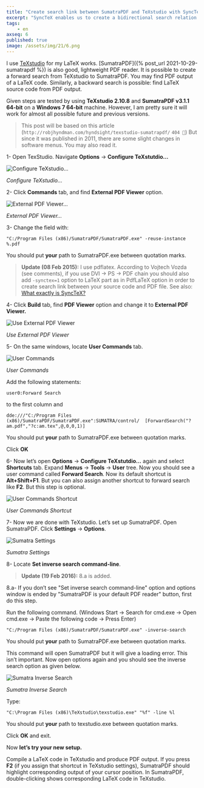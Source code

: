 ```yaml
---
title: "Create search link between SumatraPDF and TeXstudio with SyncTeX"
excerpt: "SyncTeX enables us to create a bidirectional search relation between these two software."
tags:
    - en
axseq: 6
published: true
image: /assets/img/21/6.png
---
```


I use [TeXstudio](https://www.texstudio.org/) for my LaTeX works.
[SumatraPDF]({% post_url 2021-10-29-sumatrapdf %}) is also
good, lightweight PDF reader. It is possible to create a forward search from
TeXstudio to SumatraPDF. You may find PDF output of a LaTeX code. Similarly, a
backward search is possible: find LaTeX source code from PDF output.

Given steps are tested by using **TeXstudio 2.10.8** and **SumatraPDF v3.1.1
64-bit** on a **Windows 7 64-bit** machine. However, I am pretty sure it will
work for almost all possible future and previous versions.

> This post will be based on this article
(`http://robjhyndman.com/hyndsight/texstudio-sumatrapdf/` `404 🔗`) But since it
was published in 2011, there are some slight changes in software menus. You may
also read it.

1- Open TexStudio. Navigate **Options** → **Configure TeXstutdio…**

![Configure TeXstudio…](/assets/img/21/6-a.png)

*Configure TeXstudio…*

2- Click **Commands** tab, and find **External PDF Viewer** option.

![External PDF Viewer…](/assets/img/21/6-b.png)

*External PDF Viewer…*

3- Change the field with:

```text
"C:/Program Files (x86)/SumatraPDF/SumatraPDF.exe" -reuse-instance %.pdf
```

You should put **your** path to SumatraPDF.exe between quotation marks.

> **Update (08 Feb 2015):** I use pdflatex. According to Vojtech Vozda (see
comments), if you use DVI → PS → PDF chain you should also add `-synctex=1` option
to LaTeX part as in PdfLaTeX option in order to create search link between your
source code and PDF file. See also: [What exactly is
SyncTeX?](http://tex.stackexchange.com/questions/118489/what-exactly-is-synctex)

4- Click **Build** tab, find **PDF Viewer** option and change it to **External
PDF Viewer.**

![Use External PDF Viewer](/assets/img/21/6-c.png)

*Use External PDF Viewer*

5- On the same windows, locate **User Commands** tab.

![User Commands](/assets/img/21/6-d.png)

*User Commands*

Add the following statements:

```text
user0:Forward Search
```

to the first column and

```text
dde:///"C:/Program Files (x86)/SumatraPDF/SumatraPDF.exe":SUMATRA/control/  [ForwardSearch("?am.pdf","?c:am.tex",@,0,0,1)]
```

You should put **your** path to SumatraPDF.exe between quotation marks.

Click **OK**

6- Now let’s open **Options** → **Configure TeXstutdio…** again and select
**Shortcuts** tab. Expand **Menus** → **Tools** → **User** tree. Now you should
see a user command called **Forward Search**. Now its default shortcut is
**Alt+Shift+F1**. But you can also assign another shortcut to forward search
like **F2**. But this step is optional.

![User Commands Shortcut](/assets/img/21/6-e.png)

*User Commands Shortcut*

7- Now we are done with TeXstudio. Let’s set up SumatraPDF. Open SumatraPDF.
Click **Settings** → **Options**.

![Sumatra Settings](/assets/img/21/6-f.png)

*Sumatra Settings*

8- Locate **Set inverse search command-line**.

> **Update (19 Feb 2016):** 8.a is added.

8.a- If you don’t see "Set inverse search command-line" option and options
window is ended by "SumatraPDF is your default PDF reader" button, first do this
step.

Run the following command. (Windows Start → Search for cmd.exe → Open cmd.exe →
Paste the following code → Press Enter)

```text
"C:/Program Files (x86)/SumatraPDF/SumatraPDF.exe" -inverse-search
```

You should put **your** path to SumatraPDF.exe between quotation marks.

This command will open SumatraPDF but it will give a loading error. This isn’t
important. Now open options again and you should see the inverse search option
as given below.

![Sumatra Inverse Search](/assets/img/21/6-g.png)

*Sumatra Inverse Search*

Type:

```text
"C:\Program Files (x86)\TeXstudio\texstudio.exe" "%f" -line %l
```

You should put **your** path to texstudio.exe between quotation marks.

Click **OK** and exit.

Now **let’s try your new setup.**

Compile a LaTeX code in TeXstudio and produce PDF output. If you press **F2**
(if you assign that shortcut in TeXstudio settings), SumatraPDF should highlight
corresponding output of your cursor position. In SumatraPDF, double-clicking
shows corresponding LaTeX code in TeXstudio.
